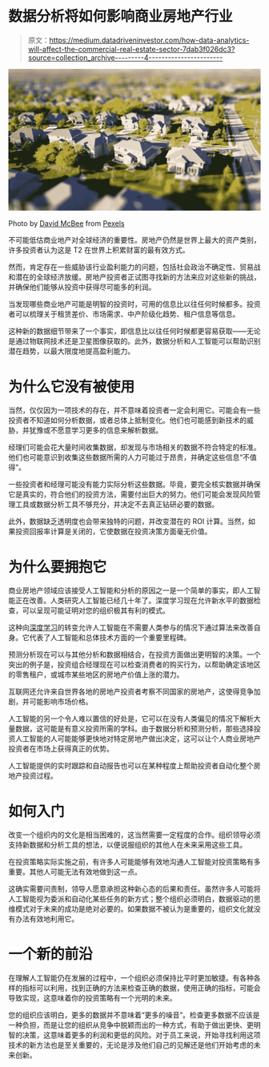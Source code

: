 # 数据分析将如何影响商业房地产行业

> 原文：<https://medium.datadriveninvestor.com/how-data-analytics-will-affect-the-commercial-real-estate-sector-7dab3f026dc3?source=collection_archive---------4----------------------->

![](img/9103cae76684db70cda9a564c8fced03.png)

Photo by [David McBee](https://www.pexels.com/@davidmcbee?utm_content=attributionCopyText&utm_medium=referral&utm_source=pexels) from [Pexels](https://www.pexels.com/photo/high-angle-shot-of-suburban-neighborhood-1546168/?utm_content=attributionCopyText&utm_medium=referral&utm_source=pexels)

不可能低估商业地产对全球经济的重要性。房地产仍然是世界上最大的资产类别，许多投资者认为这是 T2 在世界上积累财富的最有效方式。

然而，肯定存在一些威胁该行业盈利能力的问题，包括社会政治不确定性、贸易战和潜在的全球经济放缓。房地产投资者正试图寻找新的方法来应对这些新的挑战，并确保他们能够从投资中获得尽可能多的利润。

当发现哪些商业地产可能是明智的投资时，可用的信息比以往任何时候都多。投资者可以梳理关于租赁差价、市场需求、中产阶级化趋势、租户信息等信息。

这种新的数据细节带来了一个事实，即信息比以往任何时候都更容易获取——无论是通过物联网技术还是卫星图像获取的。此外，数据分析和人工智能可以帮助识别潜在趋势，以最大限度地提高盈利能力。

# **为什么它没有被使用**

当然，仅仅因为一项技术的存在，并不意味着投资者一定会利用它。可能会有一些投资者不知道如何分析数据，或者总体上抵制变化。他们也可能感到新技术的威胁，并犹豫或不愿意学习更多的信息来解析数据。

经理们可能会花大量时间收集数据，却发现与市场相关的数据不符合特定的标准。他们也可能意识到收集这些数据所需的人力可能过于昂贵，并确定这些信息“不值得”。

一些投资者和经理可能没有能力实际分析这些数据。毕竟，要完全核实数据并确保它是真实的，符合他们的投资方法，需要付出巨大的努力。他们可能会发现风险管理工具或数据分析工具不够充分，并决定不去真正钻研必要的数据。

此外，数据缺乏透明度也会带来独特的问题，并改变潜在的 ROI 计算。当然，如果投资回报率计算是关闭的，它使数据在投资决策方面毫无价值。

# **为什么要拥抱它**

商业房地产领域应该接受人工智能和分析的原因之一是一个简单的事实，即人工智能正在改善。人类研究人工智能已经几十年了。深度学习现在允许新水平的数据检查，可以呈现可能证明对您的组织极其有利的模式。

这种向[深度学习](https://www.forbes.com/sites/bernardmarr/2018/10/01/what-is-deep-learning-ai-a-simple-guide-with-8-practical-examples/%2323d12f538d4b)的转变允许人工智能在不需要人类参与的情况下通过算法来改善自身。它代表了人工智能和总体技术方面的一个重要里程碑。

预测分析现在可以与其他分析和数据相结合，在投资方面做出更明智的决策。一个突出的例子是，投资组合经理现在可以检查消费者的购买行为，以帮助确定该地区的零售租户，或城市某些地区的房地产价值上涨的潜力。

互联网还允许来自世界各地的房地产投资者考察不同国家的房地产，这使得竞争加剧，并可能影响市场价格。

人工智能的另一个令人难以置信的好处是，它可以在没有人类偏见的情况下解析大量数据，这可能是有意义投资所需的学科。由于数据分析和预测分析，那些选择投资人工智能的人可能能够更快地对特定房地产做出决定，这可以让个人商业房地产投资者在市场上获得真正的优势。

人工智能提供的实时跟踪和自动报告也可以在某种程度上帮助投资者自动化整个房地产投资过程。

# **如何入门**

改变一个组织内的文化是相当困难的，这当然需要一定程度的合作。组织领导必须支持新数据和分析工具的想法，以便说服组织的其他人在未来采用这些工具。

在投资策略实际实施之前，有许多人可能能够有效地沟通人工智能对投资策略有多重要。其他人可能无法有效地做到这一点。

这确实需要问责制，领导人愿意承担这种新心态的后果和责任。虽然许多人可能将人工智能视为委派和自动化某些任务的新方式；整个组织必须明白，数据驱动的思维模式对于未来的成功是绝对必要的。如果数据不被认为是重要的，组织文化就没有办法有效地利用它。

# **一个新的前沿**

在理解人工智能仍在发展的过程中，一个组织必须保持比平时更加敏捷。有各种各样的指标可以利用，找到正确的方法来检查正确的数据，使用正确的指标，可能会导致实现，这意味着你的投资策略有一个光明的未来。

您的组织应该明白，更多的数据并不意味着“更多的噪音”。检查更多数据不应该是一种负担，而是让您的组织从竞争中脱颖而出的一种方式，有助于做出更快、更明智的决策，这意味着更多的利润和更低的风险。对于员工来说，开始寻找利用这项技术的新方法也是至关重要的，无论是涉及他们自己的见解还是他们开始考虑的未来创新。